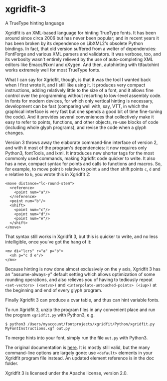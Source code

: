 # xgridfit-3
A TrueType hinting language

Xgridfit is an XML-based language for hinting TrueType fonts. It has been around since circa 2006 but has never been popular; and in recent years it has been broken by its dependence on LibXML2's obsolete Python bindings. In fact, that old version suffered from a welter of dependencies: FontForge and various XML parsers and validators. It was verbose, too, and its verbosity wasn't entirely relieved by the use of auto-completing XML editors like Emacs/Nxml and oXygen. And then, autohinting with ttfautohint works extremely well for most TrueType fonts.

What I can say for Xgridfit, though, is that it was the tool I wanted back when I first wrote it, and I still like using it. It produces very compact instructions, adding relatively little to the size of a font, and it allows fine control over the programming without resorting to low-level assembly code. In fonts for modern devices, for which only vertical hinting is necessary, development can be fast (comparing well with, say, VTT, in which the graphical interface is very fast but one spends a good bit of time fine-tuning the code). And it provides several conveniences that collectively make it easy to refer to points, functions, and other objects, re-use blocks of code (including whole glyph programs), and revise the code when a glyph changes.

Version 3 throws away the elaborate command-line interface of version 2, and with it most of the program's dependencies: it now requires only Python3, fontTools, and lxml. It introduces new shorter tags for the most commonly used commands, making Xgridfit code quicker to write. It also has a new, compact syntax for points and calls to functions and macros. So, for example, to move point `b` relative to point `a` and then shift points `c`, `d` and `e` relative to `b`, you wrote this in Xgridfit 2:

```
<move distance="lc-round-stem">
  <reference>
    <point num="a"/>
  </reference>
  <point num="b"/>
  <shift>
    <point num="c"/>
    <point num="d"/>
    <point num="e"/>
  </shift>
</move>
```

That syntax still works in Xgridfit 3, but this is quicker to write, and no less intelligible, once you've got the hang of it:

```
<mv di="lcrs" r="a" p="b">
  <sh p="c d e"/>
</mv>
```

Because hinting is now done almost exclusively on the y axis, Xgridfit 3 has an "assume-always-y" default setting which allows optimization of some rounding operations, and also relieves you of having to tediously repeat ``<set-vectors> (<setvs>)`` and ``<interpolate-untouched-points> (<iup>)`` at the beginning and end of every glyph program.

Finally Xgridfit 3 can produce a cvar table, and thus can hint variable fonts.

To run Xgridfit 3, unzip the program files in any convenient place and run the program `xgridfit.py` with Python3, e.g.

```
$ python3 /Users/myaccount/fontprojects/xgridfit/Python/xgridfit.py MyFontInstructions.xgf out.py
```

To merge hints into your font, simply run the file `out.py` with Python3.

The original documentation is [here](http://xgridfit.sourceforge.net/). It is mostly still valid, but the many command-line options are largely gone: use `<default>` elements in your Xgridfit program file instead. An updated element reference is in the doc folder.

Xgridfit 3 is licensed under the Apache license, version 2.0.
